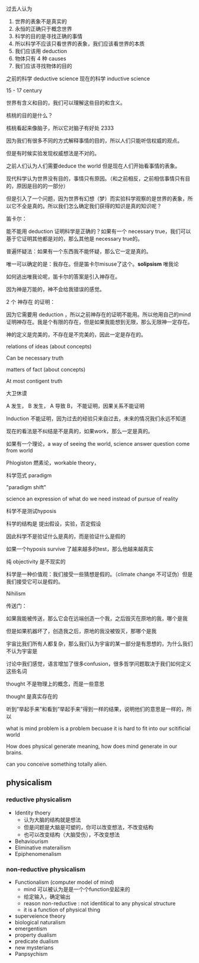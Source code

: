 过去人认为

1. 世界的表象不是真实的
2. 永恒的正确只于概念世界
3. 科学的目的是寻找正确的事情
4. 所以科学不应该只看世界的表象，我们应该看世界的本质
5. 我们应该用 deduction
6. 物体只有 4 种 causes
7. 我们应该寻找物体的目的



之前的科学 deductive science 现在的科学 inductive science



15 - 17 century 

世界有含义和目的，我们可以理解这些目的和含义。



核桃的目的是什么？

核桃看起来像脑子，所以它对脑子有好处 2333

因为我们有很多不同的方式解释事情的目的，所以人们只能听信权威的观点。



但是有时候实验发现权威想法是不对的。



之前人们认为人们需要deduce the world 但是现在人们开始看事情的表象。



现代科学认为世界没有目的，事情只有原因。（和之前相反，之前相信事情只有目的，原因是目的的一部分）



但是引入了一个问题，因为世界有幻想（梦）而实验科学观察的是世界的表象，所以它不全是真的。所以我们怎么确定我们获得的知识是真的知识呢？



笛卡尔：

能不能用 deduction 证明科学是正确的？如果有一个 necessary true，我们可以基于它证明其他都是对的，那么其他是 necessary true的。



普遍怀疑法：如果有一个东西我不能怀疑，那么它一定是真的。

唯一可以确定的是：我存在。但是笛卡尔misuse了这个。**solipsism** 唯我论

如何逃出唯我论呢，笛卡尔的答案是引入神存在。

因为神是万能的，神不会给我错误的感觉。

2 个 神存在 的证明：

因为它需要用 deduction ，所以之前神存在的证明不能用。所以他用自己的mind证明神存在。我是个有限的存在，但是如果我能想到无限，那么无限神一定存在。

神的定义是完美的，不存在是不完美的，因此一定是存在的。



relations of ideas (about concepts)

Can be necessary truth



matters of fact (about concepts)

At most contigent truth



大卫休谟

A 发生， B 发生， A 导致 B， 不能证明，因果关系不能证明



Induction 不能证明，因为过去的经验只来自过去，未来的情况我们永远不知道



现在的看法是不纠结是不是真的，如果work，那么一定是真的。



如果有一个理论，a way of seeing the world, science answer question come from world



Phlogiston 燃素论，workable theory， 

科学范式 paradigm

"paradigm shift"



science an expression of what do we need instead of pursue of reality

科学不是测试hyposis

科学的结构是 提出假设，实验，否定假设

因此科学不是验证什么是真的，而是验证什么是假的

如果一个hyposis survive 了越来越多的test，那么他越来越真实

纯 objectivity 是不现实的



科学是一种价值观：我们接受一些猜想是假的。（climate change 不可证伪）但是我们接受它可以是假的。



Nihilism



传送门：

如果我能被传送，那么它会在远端创造一个我，之后毁灭在原地的我，哪个是我

但是如果机器坏了，创造我之后，原地的我没被毁灭，那哪个是我



宇宙比我们所有人都复杂，那么我们认为宇宙的某一部分是有思想的，为什么我们不认为宇宙是

讨论中我们感觉，语言增加了很多confusion，很多哲学问题取决于我们如何定义这些名词



thought 不是物理上的概念，而是一些意思

thought 是真实存在的

听到“举起手来”和看到“举起手来”得到一样的结果，说明他们的意思是一样的，所以

what is mind problem is a problem becuase it is hard to fit into our scitificial world

How does physical generate meaning, how does mind generate in our brains.



can you conceive something totally alien.





## physicalism

### reductive physicalism

- Identity thoery
    - 认为大脑的结构就是想法
    - 但是问题是大脑是可塑的，你可以改变想法，不改变结构
    - 也可以改变结构（大脑受伤），不改变想法
- Behaviourism
- Eliminative materailism
- Epiphenomenalism

### non-reductive physicalism

- Functionalism (computer model of mind)
    - mind 可以被认为是是一个个function垒起来的
    - 给定输入，确定输出
    - reason non-reductive : not identitical to any physical structure
    - it is a function of physical thing
- superveience theory
- biological naturalism
- emergentism
- property dualism
- predicate dualism
- new mysterians
- Panpsychism

